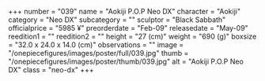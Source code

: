 +++
number = "039"
name = "Aokiji P.O.P Neo DX"
character = "Aokiji"
category = "Neo DX"
subcategory = ""
sculptor = "Black Sabbath"
officialprice = "5985 ¥"
preorderdate = "Feb-09"
releasedate = "May-09"
reedition1 = ""
reedition2 = ""
height = "27 (cm)"
weight = "690 (g)"
boxsize = "32.0 x 24.0 x 14.0 (cm)"
observations = ""
image = "/onepiecefigures/images/poster/full/039.jpg"
thumb = "/onepiecefigures/images/poster/thumb/039.jpg"
alt = "Aokiji P.O.P Neo DX"
class = "neo-dx"
+++

